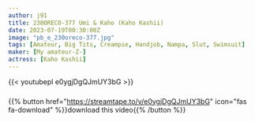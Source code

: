 ```yaml
---
author: j91
title: 230ORECO-377 Umi & Kaho (Kaho Kashii)
date: 2023-07-19T00:30:00Z
image: "pb_e_230oreco-377.jpg"
tags: [Amateur, Big Tits, Creampie, Handjob, Nampa, Slut, Swimsuit]
maker: [My amateur-Z-]
actress: [Kaho Kashii]
---
```



{{< youtubepl e0ygjDgQJmUY3bG >}}
###

{{% button href="https://streamtape.to/v/e0ygjDgQJmUY3bG" icon="fas fa-download" %}}download this video{{% /button %}}

